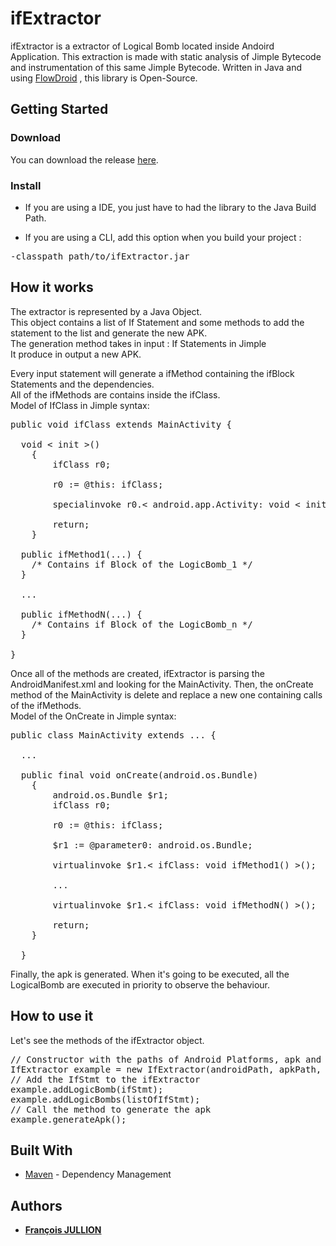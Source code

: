 # ifExtractor
ifExtractor is a extractor of Logical Bomb located inside Andoird Application.
This extraction is made with static analysis of Jimple Bytecode and instrumentation of this same Jimple Bytecode.
Written in Java and using [FlowDroid](https://github.com/secure-software-engineering/FlowDroid) , this library is Open-Source.

## Getting Started

### Download
You can download the release [here](https://google.com).

### Install
* If you are using a IDE, you just have to had the library to the Java Build Path. 

* If you are using a CLI, add this option when you build your project :
<pre>
-classpath path/to/ifExtractor.jar
</pre>

## How it works
The extractor is represented by a Java Object.  
This object contains a list of If Statement and some methods to add the statement to the list and generate the new APK.  
The generation method takes in input : If Statements in Jimple  
It produce in output a new APK.  
  
Every input statement will generate a ifMethod containing the ifBlock Statements and the dependencies.  
All of the ifMethods are contains inside the ifClass.  
Model of IfClass in Jimple syntax:
<pre>
public void ifClass extends MainActivity {  
  
  void < init >()
    {
        ifClass r0;

        r0 := @this: ifClass;

        specialinvoke r0.< android.app.Activity: void < init >() >();

        return;
    }
    
  public ifMethod1(...) {  
    /* Contains if Block of the LogicBomb_1 */  
  } 
  
  ...  
    
  public ifMethodN(...) {  
    /* Contains if Block of the LogicBomb_n */  
  }  
    
}  
</pre>  
  
Once all of the methods are created, ifExtractor is parsing the AndroidManifest.xml and looking for the MainActivity. Then, the onCreate method of the MainActivity is delete and replace a new one containing calls of the ifMethods.  
Model of the OnCreate in Jimple syntax:  
<pre>
public class MainActivity extends ... {  
  
  ...
  
  public final void onCreate(android.os.Bundle)
    {
        android.os.Bundle $r1;
        ifClass r0;

        r0 := @this: ifClass;

        $r1 := @parameter0: android.os.Bundle;

        virtualinvoke $r1.< ifClass: void ifMethod1() >();

        ...

        virtualinvoke $r1.< ifClass: void ifMethodN() >();

        return;
    }
  
  }
</pre>
Finally, the apk is generated. When it's going to be executed, all the LogicalBomb are executed in priority to observe the behaviour.  
  
## How to use it
Let's see the methods of the ifExtractor object.  
<pre>
// Constructor with the paths of Android Platforms, apk and output folder
IfExtractor example = new IfExtractor(androidPath, apkPath, outputPath);
// Add the IfStmt to the ifExtractor
example.addLogicBomb(ifStmt);
example.addLogicBombs(listOfIfStmt);
// Call the method to generate the apk
example.generateApk();
</pre>

## Built With

* [Maven](https://maven.apache.org/) - Dependency Management

## Authors

* **[François JULLION](https://github.com/Franciscocoo)**
